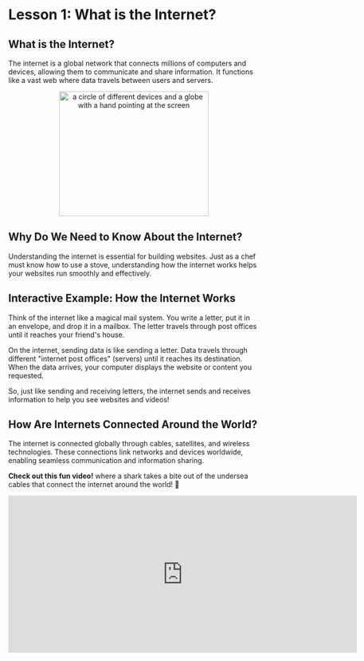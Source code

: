 # **Lesson 1: What is the Internet?**

## **What is the Internet?**
The internet is a global network that connects millions of computers and devices, allowing them to communicate and share information. It functions like a vast web where data travels between users and servers.

<div align="center">
    <img src="https://img.freepik.com/premium-vector/circle-different-devices-globe-with-hand-pointing-screen_1226483-4195.jpg" alt="a circle of different devices and a globe with a hand pointing at the screen" width="300" height="250">
</div>

## **Why Do We Need to Know About the Internet?**
Understanding the internet is essential for building websites. Just as a chef must know how to use a stove, understanding how the internet works helps your websites run smoothly and effectively.

## **Interactive Example: How the Internet Works**

Think of the internet like a magical mail system. You write a letter, put it in an envelope, and drop it in a mailbox. The letter travels through post offices until it reaches your friend's house.

On the internet, sending data is like sending a letter. Data travels through different "internet post offices" (servers) until it reaches its destination. When the data arrives, your computer displays the website or content you requested.

So, just like sending and receiving letters, the internet sends and receives information to help you see websites and videos!

## **How Are Internets Connected Around the World?**
The internet is connected globally through cables, satellites, and wireless technologies. These connections link networks and devices worldwide, enabling seamless communication and information sharing.

**Check out this fun video!** where a shark takes a bite out of the undersea cables that connect the internet around the world! 🦈
<br>
<div align="center">
<iframe width="700" height="315" src="https://www.youtube.com/embed/1ex7uTQf4bQ" frameborder="0" allowfullscreen></iframe>
</div>


<!--stackedit_data:
eyJoaXN0b3J5IjpbLTc2OTM5NTQyMiwtODY4MTI0NzgyXX0=
-->